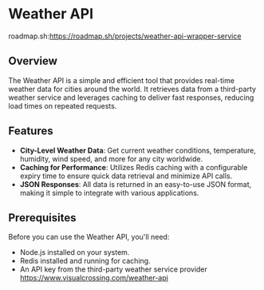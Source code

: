 # Weather API  
roadmap.sh:https://roadmap.sh/projects/weather-api-wrapper-service

## Overview

The Weather API is a simple and efficient tool that provides real-time weather data for cities around the world. It retrieves data from a third-party weather service and leverages caching to deliver fast responses, reducing load times on repeated requests.

## Features

- **City-Level Weather Data**: Get current weather conditions, temperature, humidity, wind speed, and more for any city worldwide.
- **Caching for Performance**: Utilizes Redis caching with a configurable expiry time to ensure quick data retrieval and minimize API calls.
- **JSON Responses**: All data is returned in an easy-to-use JSON format, making it simple to integrate with various applications.

## Prerequisites

Before you can use the Weather API, you'll need:

- Node.js installed on your system.
- Redis installed and running for caching.
- An API key from the third-party weather service provider https://www.visualcrossing.com/weather-api

